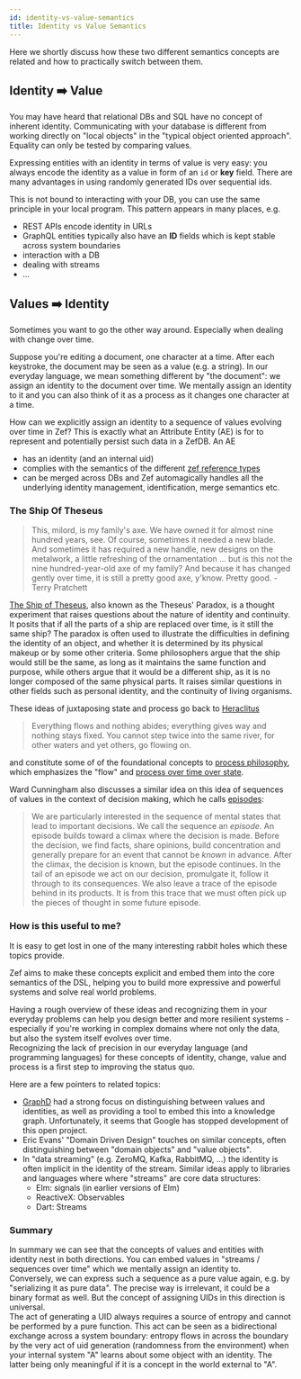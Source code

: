 ```yaml
---
id: identity-vs-value-semantics
title: Identity vs Value Semantics
---
```


  
Here we shortly discuss how these two different semantics concepts are related and how to practically switch between them.  
  
  
## Identity  ➡️  Value  
You may have heard that relational DBs and SQL have no concept of inherent identity. Communicating with your database is different from working directly on "local objects" in the "typical object oriented approach". Equality can only be tested by comparing values.  
  
Expressing entities with an identity in terms of value is very easy: you always encode the identity as a value in form of an `id` or **key** field. There are many advantages in using randomly generated IDs over sequential ids.  
  
This is not bound to interacting with your DB, you can use the same principle in your local program. This pattern appears in many places, e.g.  
- REST APIs encode identity in URLs  
- GraphQL entities typically also have an **ID** fields which is kept stable across system boundaries  
- interaction with a DB  
- dealing with streams  
- ...  
  
  
  
## Values  ➡️  Identity  
Sometimes you want to go the other way around. Especially when dealing with change over time.  
  
Suppose you're editing a document, one character at a time. After each keystroke, the document may be seen as a value (e.g. a string). In our everyday language, we mean something different by "the document": we assign an identity to the document over time. We mentally assign an identity to it and you can also think of it as a process as it changes one character at a time.   
  
  
How can we explicitly assign an identity to a sequence of values evolving over time in Zef? This is exactly what an Attribute Entity (AE) is for to represent and potentially persist such data in a ZefDB. An AE   
- has an identity (and an internal uid)  
- complies with the semantics of the different [zef reference types](reference-types)  
- can be merged across DBs and Zef automagically handles all the underlying identity management, identification, merge semantics etc.  
  
  
  
### The Ship Of Theseus  
  
> This, milord, is my family's axe. We have owned it for almost nine hundred years, see. Of course, sometimes it needed a new blade. And sometimes it has required a new handle, new designs on the metalwork, a little refreshing of the ornamentation ... but is this not the nine hundred-year-old axe of my family? And because it has changed gently over time, it is still a pretty good axe, y'know. Pretty good. - Terry Pratchett  
  
[The Ship of Theseus](https://plato.stanford.edu/entries/identity-time/), also known as the Theseus' Paradox, is a thought experiment that raises questions about the nature of identity and continuity. It posits that if all the parts of a ship are replaced over time, is it still the same ship? The paradox is often used to illustrate the difficulties in defining the identity of an object, and whether it is determined by its physical makeup or by some other criteria. Some philosophers argue that the ship would still be the same, as long as it maintains the same function and purpose, while others argue that it would be a different ship, as it is no longer composed of the same physical parts. It raises similar questions in other fields such as personal identity, and the continuity of living organisms.  
  
These ideas of juxtaposing state and process go back to [Heraclitus](https://plato.stanford.edu/entries/spacetime-bebecome)   
> Everything flows and nothing abides; everything gives way and nothing stays fixed. You cannot step twice into the same river, for other waters and yet others, go flowing on.  
  
and constitute some of of the foundational concepts to [process philosophy](https://plato.stanford.edu/entries/process-philosophy/), which emphasizes the "flow" and [process over time over state](https://youtu.be/Xx-Tb26gwwc).  
  
Ward Cunningham also discusses a similar idea on this idea of sequences of values in the context of decision making, which he calls [episodes](http://c2.com/ppr/episodes.html):  
>We are particularly interested in the sequence of mental states that lead to important decisions. We call the sequence an _episode_. An episode builds toward a climax where the decision is made. Before the decision, we find facts, share opinions, build concentration and generally prepare for an event that cannot be _known_ in advance. After the climax, the decision is known, but the episode continues. In the tail of an episode we act on our decision, promulgate it, follow it through to its consequences. We also leave a trace of the episode behind in its products. It is from this trace that we must often pick up the pieces of thought in some future episode.  
  
  
### How is this useful to me?  
It is easy to get lost in one of the many interesting rabbit holes which these topics provide.   
  
Zef aims to make these concepts explicit and embed them into the core semantics of the DSL, helping you to build more expressive and powerful systems and solve real world problems.  
  
Having a rough overview of these ideas and recognizing them in your everyday problems can help you design better and more resilient systems - especially if you're working in complex domains where not only the data, but also the system itself evolves over time.   
Recognizing the lack of precision in our everyday language (and programming languages) for these concepts of identity, change, value and process is a first step to improving the status quo.  
  
Here are a few pointers to related topics:  
- [GraphD](https://github.com/googlearchive/graphd/blob/master/doc/a-brief-tour-of-graphd.md) had a strong focus on distinguishing between values and identities, as well as providing a tool to embed this into a knowledge graph. Unfortunately, it seems that Google has stopped development of this open project.  
- Eric Evans' "Domain Driven Design" touches on similar concepts, often distinguishing between "domain objects" and "value objects".  
- In "data streaming" (e.g. ZeroMQ, Kafka, RabbitMQ, ...) the identity is often implicit in the identity of the stream. Similar ideas apply to libraries and languages where where "streams" are core data structures:   
	- Elm: signals (in earlier versions of Elm)  
	- ReactiveX: Observables  
	- Dart: Streams  
  
  
  
### Summary  
In summary we can see that the concepts of values and entities with identity nest in both directions. You can embed values in "streams / sequences over time" which we mentally assign an identity to.   
Conversely, we can express such a sequence as a pure value again, e.g. by "serializing it as pure data". The precise way is irrelevant, it could be a binary format as well. But the concept of assigning UIDs in this direction is universal.  
The act of generating a UID always requires a source of entropy and cannot be performed by a pure function. This act can be seen as a bidirectional exchange across a system boundary: entropy flows in across the boundary by the very act of uid generation (randomness from the environment) when your internal system "A" learns about some object with an identity. The latter being only meaningful if it is a concept in the world external to "A".